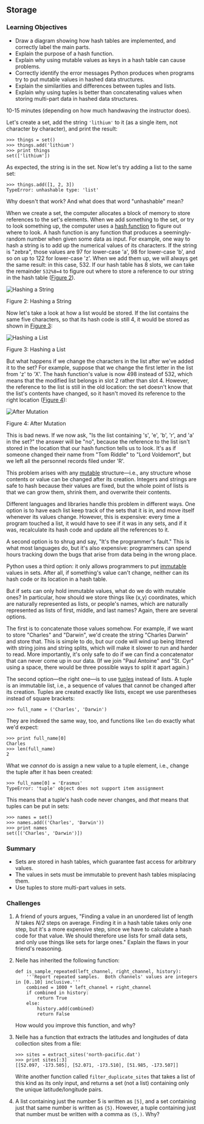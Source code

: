 Storage
-------

### Learning Objectives

-   Draw a diagram showing how hash tables are implemented, and
    correctly label the main parts.
-   Explain the purpose of a hash function.
-   Explain why using mutable values as keys in a hash table can cause
    problems.
-   Correctly identify the error messages Python produces when programs
    try to put mutable values in hashed data structures.
-   Explain the similarities and differences between tuples and lists.
-   Explain why using tuples is better than concatenating values when
    storing multi-part data in hashed data structures.

10-15 minutes (depending on how much handwaving the instructor does).

Let's create a set, add the string `'lithium'` to it (as a single item,
not character by character), and print the result:

    >>> things = set()
    >>> things.add('lithium')
    >>> print things
    set(['lithium'])

As expected, the string is in the set. Now let's try adding a list to
the same set:

    >>> things.add([1, 2, 3])
    TypeError: unhashable type: 'list'

Why doesn't that work? And what does that word "unhashable" mean?

When we create a set, the computer allocates a block of memory to store
references to the set's elements. When we add something to the set, or
try to look something up, the computer uses a [hash
function](glossary.html#hash-function) to figure out where to look. A
hash function is any function that produces a seemingly-random number
when given some data as input. For example, one way to hash a string is
to add up the numerical values of its characters. If the string is
"zebra", those values are 97 for lower-case 'a', 98 for lower-case 'b',
and so on up to 122 for lower-case 'z'. When we add them up, we will
always get the same result: in this case, 532. If our hash table has 8
slots, we can take the remainder `532%8=4` to figure out where to store
a reference to our string in the hash table ([Figure
2](#f:set_storage_string)).

![Hashing a String](setdict/set_storage_string.png)

Figure 2: Hashing a String

Now let's take a look at how a list would be stored. If the list
contains the same five characters, so that its hash code is still 4, it
would be stored as shown in [Figure 3](#f:set_storage_list):

![Hashing a List](setdict/set_storage_list.png)

Figure 3: Hashing a List

But what happens if we change the characters in the list after we've
added it to the set? For example, suppose that we change the first
letter in the list from 'z' to 'X'. The hash function's value is now 498
instead of 532, which means that the modified list belongs in slot 2
rather than slot 4. However, the reference to the list is still in the
old location: the set doesn't know that the list's contents have
changed, so it hasn't moved its reference to the right location ([Figure
4](#f:set_storage_mutate)):

![After Mutation](setdict/set_storage_mutate.png)

Figure 4: After Mutation

This is bad news. If we now ask, "Is the list containing 's', 'e', 'b',
'r', and 'a' in the set?" the answer will be "no", because the reference
to the list isn't stored in the location that our hash function tells us
to look. It's as if someone changed their name from "Tom Riddle" to
"Lord Voldemort", but we left all the personnel records filed under 'R'.

This problem arises with any [mutable](glossary.html#mutable)
structure—i.e., any structure whose contents or value can be changed
after its creation. Integers and strings are safe to hash because their
values are fixed, but the whole point of lists is that we can grow them,
shrink them, and overwrite their contents.

Different languages and libraries handle this problem in different ways.
One option is to have each list keep track of the sets that it is in,
and move itself whenever its values change. However, this is expensive:
every time a program touched a list, it would have to see if it was in
any sets, and if it was, recalculate its hash code and update all the
references to it.

A second option is to shrug and say, "It's the programmer's fault." This
is what most languages do, but it's also expensive: programmers can
spend hours tracking down the bugs that arise from data being in the
wrong place.

Python uses a third option: it only allows programmers to put
[immutable](glossary.html#immutable) values in sets. After all, if
something's value can't change, neither can its hash code or its
location in a hash table.

But if sets can only hold immutable values, what do we do with mutable
ones? In particular, how should we store things like (x,y) coordinates,
which are naturally represented as lists, or people's names, which are
naturally represented as lists of first, middle, and last names? Again,
there are several options.

The first is to concatenate those values somehow. For example, if we
want to store "Charles" and "Darwin", we'd create the string "Charles
Darwin" and store that. This is simple to do, but our code will wind up
being littered with string joins and string splits, which will make it
slower to run and harder to read. More importantly, it's only safe to do
if we can find a concatenator that can never come up in our data. (If we
join "Paul Antoine" and "St. Cyr" using a space, there would be three
possible ways to split it apart again.)

The second option—the right one—is to use [tuples](glossary.html#tuple)
instead of lists. A tuple is an immutable list, i.e., a sequence of
values that cannot be changed after its creation. Tuples are created
exactly like lists, except we use parentheses instead of square
brackets:

    >>> full_name = ('Charles', 'Darwin')

They are indexed the same way, too, and functions like `len` do exactly
what we'd expect:

    >>> print full_name[0]
    Charles
    >>> len(full_name)
    2

What we *cannot* do is assign a new value to a tuple element, i.e.,
change the tuple after it has been created:

    >>> full_name[0] = 'Erasmus'
    TypeError: 'tuple' object does not support item assignment

This means that a tuple's hash code never changes, and *that* means that
tuples can be put in sets:

    >>> names = set()
    >>> names.add(('Charles', 'Darwin'))
    >>> print names
    set([('Charles', 'Darwin')])

### Summary

-   Sets are stored in hash tables, which guarantee fast access for
    arbitrary values.
-   The values in sets must be immutable to prevent hash tables
    misplacing them.
-   Use tuples to store multi-part values in sets.

### Challenges

1.  A friend of yours argues, "Finding a value in an unordered list of
    length *N* takes *N/2* steps on average. Finding it in a hash table
    takes only one step, but it's a more expensive step, since we have
    to calculate a hash code for that value. We should therefore use
    lists for small data sets, and only use things like sets for large
    ones." Explain the flaws in your friend's reasoning.
2.  Nelle has inherited the following function:

        def is_sample_repeated(left_channel, right_channel, history):
            '''Report repeated samples.  Both channels' values are integers in [0..10] inclusive.'''
            combined = 1000 * left_channel + right_channel
            if combined in history:
                return True
            else:
                history.add(combined)
                return False

    How would you improve this function, and why?

3.  Nelle has a function that extracts the latitudes and longitudes of
    data collection sites from a file:

        >>> sites = extract_sites('north-pacific.dat')
        >>> print sites[:3]
        [[52.097, -173.505], [52.071, -173.510], [51.985, -173.507]]

    Write another function called `filter_duplicate_sites` that takes a
    list of this kind as its only input, and returns a set (not a list)
    containing only the unique latitude/longitude pairs.

4.  A list containing just the number 5 is written as `[5]`, and a set
    containing just that same number is written as `{5}`. However, a
    tuple containing just that number must be written with a comma as
    `(5,)`. Why?

